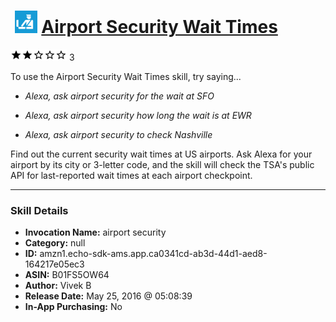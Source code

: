# &nbsp;<img src="skill_icon" alt="Airport Security Wait Times icon" width="36"> [Airport Security Wait Times](http://alexa.amazon.com/#skills/amzn1.echo-sdk-ams.app.ca0341cd-ab3d-44d1-aed8-164217e05ec3)
![2 stars](../../images/ic_star_black_18dp_1x.png)![2 stars](../../images/ic_star_black_18dp_1x.png)![2 stars](../../images/ic_star_border_black_18dp_1x.png)![2 stars](../../images/ic_star_border_black_18dp_1x.png)![2 stars](../../images/ic_star_border_black_18dp_1x.png) 3

To use the Airport Security Wait Times skill, try saying...

* *Alexa, ask airport security for the wait at SFO*

* *Alexa, ask airport security how long the wait is at EWR*

* *Alexa, ask airport security to check Nashville*

Find out the current security wait times at US airports. Ask Alexa for your airport by its city or 3-letter code, and the skill will check the TSA's public API for last-reported wait times at each airport checkpoint.

***

### Skill Details

* **Invocation Name:** airport security
* **Category:** null
* **ID:** amzn1.echo-sdk-ams.app.ca0341cd-ab3d-44d1-aed8-164217e05ec3
* **ASIN:** B01FS5OW64
* **Author:** Vivek B
* **Release Date:** May 25, 2016 @ 05:08:39
* **In-App Purchasing:** No
